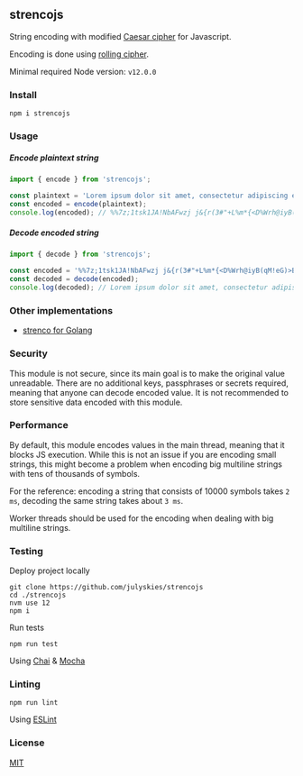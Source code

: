 ## strencojs

String encoding with modified [Caesar cipher](https://en.wikipedia.org/wiki/Caesar_cipher) for Javascript.

Encoding is done using [rolling cipher](http://www.thealmightyguru.com/Wiki/index.php?title=Rolling_cipher).

Minimal required Node version: `v12.0.0`

### Install

```shell script
npm i strencojs
```

### Usage

##### Encode plaintext string

```typescript
import { encode } from 'strencojs';

const plaintext = 'Lorem ipsum dolor sit amet, consectetur adipiscing elit.';
const encoded = encode(plaintext);
console.log(encoded); // %%7z;1tsk1JA!NbAFwzj j&{r(3#"+L%m*{<D%Wrh@iyB(qM!eG)>B/ox/%%
```

##### Decode encoded string

```typescript
import { decode } from 'strencojs';

const encoded = '%%7z;1tsk1JA!NbAFwzj j&{r(3#"+L%m*{<D%Wrh@iyB(qM!eG)>B/ox/%%';
const decoded = decode(encoded);
console.log(decoded); // Lorem ipsum dolor sit amet, consectetur adipiscing elit.
```

### Other implementations

- [strenco for Golang](https://github.com/julyskies/strenco)

### Security

This module is not secure, since its main goal is to make the original value unreadable. There are no additional keys, passphrases or secrets required, meaning that anyone can decode encoded value. It is not recommended to store sensitive data encoded with this module.

### Performance

By default, this module encodes values in the main thread, meaning that it blocks JS execution. While this is not an issue if you are encoding small strings, this might become a problem when encoding big multiline strings with tens of thousands of symbols.

For the reference: encoding a string that consists of 10000 symbols takes `2 ms`, decoding the same string takes about `3 ms`.

Worker threads should be used for the encoding when dealing with big multiline strings.

### Testing

Deploy project locally

```shell script
git clone https://github.com/julyskies/strencojs
cd ./strencojs
nvm use 12
npm i
```

Run tests

```shell script
npm run test
```

Using [Chai](https://www.chaijs.com) & [Mocha](https://mochajs.org)

### Linting

```shell script
npm run lint
```

Using [ESLint](https://eslint.org)

### License

[MIT](./LICENSE.md)
